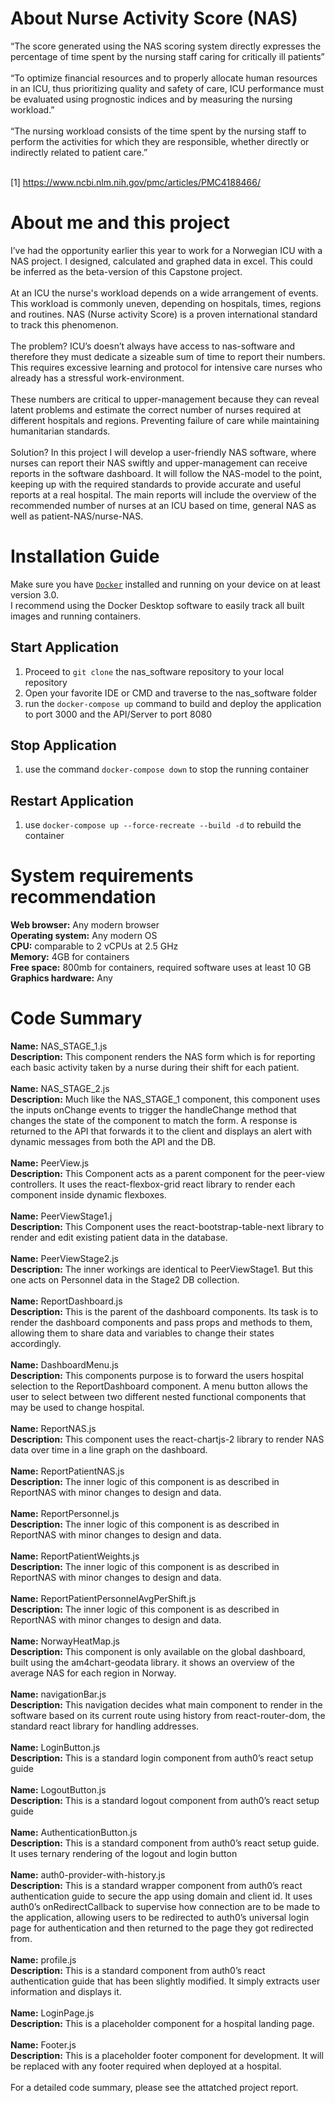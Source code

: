 # About Nurse Activity Score (NAS)

“The score generated using the NAS scoring system directly expresses the percentage of time spent by the nursing staff caring for critically ill patients”<br><br>
“To optimize financial resources and to properly allocate human resources in an ICU, thus prioritizing quality and safety of care, ICU performance must be evaluated using prognostic indices and by measuring the nursing workload.”<br><br>
“The nursing workload consists of the time spent by the nursing staff to perform the activities for which they are responsible, whether directly or indirectly related to patient care.”<br><br>

[1] https://www.ncbi.nlm.nih.gov/pmc/articles/PMC4188466/

# About me and this project

I’ve had the opportunity earlier this year to work for a Norwegian ICU with a NAS project. I designed, calculated and graphed data in excel. This could be inferred as the beta-version of this Capstone project.<br><br>
At an ICU the nurse's workload depends on a wide arrangement of events. This workload is commonly uneven, depending on hospitals, times, regions and routines. NAS (Nurse activity Score) is a proven international standard to track this phenomenon.<br><br>
The problem? ICU’s doesn’t always have access to nas-software and therefore they must dedicate a sizeable sum of time to report their numbers. This requires excessive learning and protocol for intensive care nurses who already has a stressful work-environment.<br><br>
These numbers are critical to upper-management because they can reveal latent problems and estimate the correct number of nurses required at different hospitals and regions. Preventing failure of care while maintaining humanitarian standards.<br><br>
Solution? In this project I will develop a user-friendly NAS software, where nurses can report their NAS swiftly and upper-management can receive reports in the software dashboard. It will follow the NAS-model to the point, keeping up with the required standards to provide accurate and useful reports at a real hospital. The main reports will include the overview of the recommended number of nurses at an ICU based on time, general NAS as well as patient-NAS/nurse-NAS.<br>


# Installation Guide

Make sure you have [`Docker`](https://www.docker.com/products/docker-desktop) installed and running on your device on at least version 3.0.<br>
I recommend using the Docker Desktop software to easily track all built images and running containers.

## Start Application
1. Proceed to `git clone` the nas_software repository to your local repository<br>
2. Open your favorite IDE or CMD and traverse to the nas_software folder
3. run the `docker-compose up` command to build and deploy the application to port 3000 and the API/Server to port 8080

## Stop Application
1. use the command `docker-compose down` to stop the running container<br>

## Restart Application
1. use `docker-compose up --force-recreate --build -d` to rebuild the container<br>

# System requirements recommendation
<b>Web browser:</b> Any modern browser<br>
<b>Operating system:</b> Any modern OS<br>
<b>CPU:</b> comparable to 2 vCPUs at 2.5 GHz<br>
<b>Memory:</b> 4GB for containers<br>
<b>Free space:</b> 800mb for containers, required software uses at least 10 GB<br>
<b>Graphics hardware:</b> Any

# Code Summary
<b>Name:</b> NAS_STAGE_1.js <br> 
<b>Description:</b> This component renders the NAS form which is for reporting each basic activity taken by a nurse during their shift for each patient.<br><br>
<b>Name:</b> NAS_STAGE_2.js <br> 
<b>Description:</b> Much like the NAS_STAGE_1 component, this component uses the inputs onChange events to trigger the handleChange method that changes the state of the component to match the form. A response is returned to the API that forwards it to the client and displays an alert with dynamic messages from both the API and the DB.<br> <br> 
<b>Name:</b> PeerView.js<br> 
<b>Description:</b> This Component acts as a parent component for the peer-view controllers. It uses the react-flexbox-grid react library to render each component inside dynamic flexboxes.<br> <br> 
<b>Name:</b> PeerViewStage1.j<br> 
<b>Description:</b> This Component uses the react-bootstrap-table-next library to render and edit existing patient data in the database.<br> <br> 
<b>Name:</b> PeerViewStage2.js<br> 
<b>Description:</b> The inner workings are identical to PeerViewStage1. But this one acts on Personnel data in the Stage2 DB collection.<br> <br> 
<b>Name:</b> ReportDashboard.js <br> 
<b>Description:</b> This is the parent of the dashboard components. Its task is to render the dashboard components and pass props and methods to them, allowing them to share data and variables to change their states accordingly.<br> <br> 
<b>Name:</b> DashboardMenu.js <br> 
<b>Description:</b> This components purpose is to forward the users hospital selection to the ReportDashboard component. A menu button allows the user to select between two different nested functional components that may be used to change hospital. <br> <br> 
<b>Name:</b> ReportNAS.js<br> 
<b>Description:</b> This component uses the react-chartjs-2 library to render NAS data over time in a line graph on the dashboard.<br> <br> 
<b>Name:</b> ReportPatientNAS.js <br> 
<b>Description:</b> The inner logic of this component is as described in ReportNAS with minor changes to design and data.<br> <br> 
<b>Name:</b> ReportPersonnel.js <br> 
<b>Description:</b> The inner logic of this component is as described in ReportNAS with minor changes to design and data.<br> <br> 
<b>Name:</b> ReportPatientWeights.js <br> 
<b>Description:</b> The inner logic of this component is as described in ReportNAS with minor changes to design and data.<br> <br> 
<b>Name:</b> ReportPatientPersonnelAvgPerShift.js <br> 
<b>Description:</b> The inner logic of this component is as described in ReportNAS with minor changes to design and data.<br> <br> 
<b>Name:</b> NorwayHeatMap.js<br> 
<b>Description:</b> This component is only available on the global dashboard, built using the am4chart-geodata library. it shows an overview of the average NAS for each region in Norway.<br> <br> 
<b>Name:</b> navigationBar.js<br> 
<b>Description:</b> This navigation decides what main component to render in the software based on its current route using history from react-router-dom, the standard react library for handling addresses.<br> <br> 
<b>Name:</b> LoginButton.js <br> 
<b>Description:</b> This is a standard login component from auth0’s react setup guide<br> <br> 
<b>Name:</b> LogoutButton.js <br> 
<b>Description:</b> This is a standard logout component from auth0’s react setup guide <br> <br> 
<b>Name:</b> AuthenticationButton.js<br> 
<b>Description:</b> This is a standard component from auth0’s react setup guide. It uses ternary rendering of the logout and login button<br> <br> 
<b>Name:</b> auth0-provider-with-history.js<br> 
<b>Description:</b> This is a standard wrapper component from auth0’s react authentication guide to secure the app using domain and client id. It uses auth0’s onRedirectCallback to supervise how connection are to be made to the application, allowing users to be redirected to auth0’s universal login page for authentication and then returned to the page they got redirected from.<br> <br> 
<b>Name:</b> profile.js <br> 
<b>Description:</b> This is a standard component from auth0’s react authentication guide that has been slightly modified. It simply extracts user information and displays it.<br> <br> 
<b>Name:</b> LoginPage.js <br> 
<b>Description:</b> This is a placeholder component for a hospital landing page.<br> <br>
<b>Name:</b> Footer.js <br> 
<b>Description:</b> This is a placeholder footer component for development. It will be replaced with any footer required when deployed at a hospital.<br>
<br>
For a detailed code summary, please see the attatched project report.
